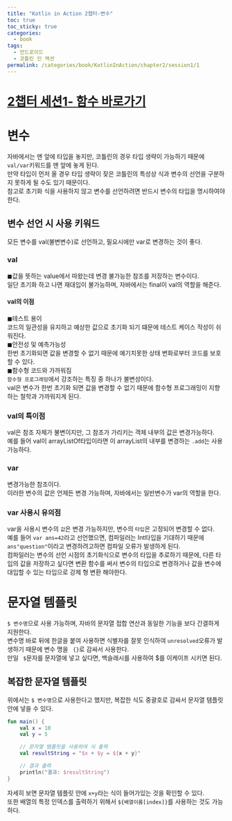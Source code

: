 ```yaml
---
title: "Kotlin in Action 2챕터-변수"
toc: true
toc_sticky: true
categories:
  - book
tags:
  - 안드로이드
  - 코틀린 인 액션
permalink: /categories/book/KotlinInAction/chapter2/session1/1
---
```

# [2챕터 세션1- 함수 바로가기](https://park-yina.github.io/categories/book/KotlinInAction/chapter2/session1)
# 변수
자바에서는 맨 앞에 타입을 놓지만, 코틀린의 경우 타입 생략이 가능하기 때문에 `val/var`키워드를 맨 앞에 놓게 된다.<br>
만약 타입이 먼저 올 경우 타입 생략이 잦은 코틀린의 특성상 식과 변수의 선언을 구분하지 못하게 될 수도 있기 때문이다.<br>
참고로 초기화 식을 사용하지 않고 변수를 선언하려면 반드시 변수의 타입을 명시하여야 한다.
## 변수 선언 시 사용 키워드
모든 변수를 val(불변변수)로 선언하고, 필요시에만 var로 변경하는 것이 좋다.
### val
◼값을 뜻하는 value에서 따왔는데 변경 불가능한 참조를 저장하는 변수이다.<br>
일단 초기화 하고 나면 재대입이 불가능하며, 자바에서는 final이 val의 역할을 해준다.
#### val의 이점
◼테스트 용이<br>
코드의 일관성을 유지하고 예상한 값으로 초기화 되기 떄문에 테스트 케이스 작성이 쉬워진다.<br>
◼안전성 및 예측가능성<br>
한번 초기화되면 값을 변경할 수 없기 때문에 예기치못한 상태 변화로부터 코드를 보호할 수 있다.<br>
◼함수형 코드와 가까워짐<br>
`함수형 프로그래밍`에서 강조하는 특징 중 하나가 불변성이다.<br>
val은 변수가 한번 초기화 되면 값을 변경할 수 없기 때문에 함수형 프로그래밍이 지향하는 철학과 가까워지게 된다.
### val의 특이점
val은 참조 자체가 불변이지만, 그 참조가 가리키는 객체 내부의 값은 변경가능하다.<br>
예를 들어 val이 arrayListOf타입이라면 이 arrayList의 내부를 변경하는 `.add`는 사용가능하다.
### var
변경가능한 참조이다.<br>
이러한 변수의 값은 언제든 변경 가능하며, 자바에서는 일반변수가 var의 역할을 한다.
### var 사용시 유의점
var을 사용시 변수의 `값`은 변경 가능하지만, 변수의 `타입`은 고정되어 변경할 수 없다.<br>
예를 들어 `var ans=42`라고 선언했으면, 컴파일러는 Int타입을 기대하기 때문에 `ans"question"`이라고 변경하려고하면 컴파일 오류가 발생하게 된다.<br>
컴파일러는 변수의 선언 시점의 초기화식으로 변수의 타입을 추로하기 때문에, 다른 타입의 값을 저장하고 싶다면 변환 함수를 써서 변수의 타입으로 변경하거나 값을 변수에 대입할 수 있는 타입으로 강제 형 변환 해야한다.<br>
# 문자열 템플릿
`$ 변수명`으로 사용 가능하며, 자바의 문자열 접합 연산과 동일한 기능을 보다 간결하게 지원한다.<br>
변수명 바로 뒤에 한글을 붙여 사용하면 식별자를 잘못 인식하여 `unresolved`오류가 발생하기 때문에 변수 명을 ` {}`로 감싸서 사용한다.<br>
만일 ` $`문자를 문자열에 넣고 싶다면, 백슬래시를 사용하여 $를 이케이프 시키면 된다.
## 복잡한 문자열 템플릿
위에서는 `$ 변수명`으로 사용한다고 했지만, 복잡한 식도 중괄호로 감싸서 문자열 템플릿 안에 넣을 수 있다.<br>
```kotlin
fun main() {
    val x = 10
    val y = 5

    // 문자열 템플릿을 사용하여 식 출력
    val resultString = "$x + $y = ${x + y}"

    // 결과 출력
    println("결과: $resultString")
}

```
자세히 보면 문자열 템플릿 안에 `x+y`라는 식이 들어가있는 것을 확인할 수 있다.<br>
또한 배열의 특정 인덱스를 출력하기 위해서 `${배열이름[index]}`를 사용하는 것도 가능하다.
